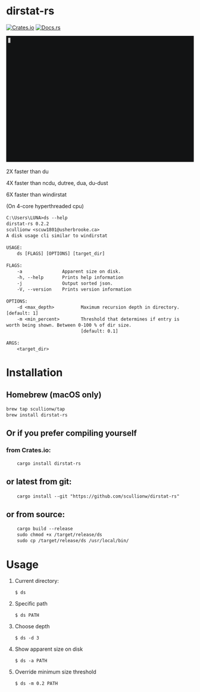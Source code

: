 # dirstat-rs

[![Crates.io](https://img.shields.io/crates/v/dirstat-rs.svg)](https://crates.io/crates/dirstat-rs)
[![Docs.rs](https://docs.rs/dirstat-rs/badge.svg)](https://docs.rs/dirstat-rs/)

![](demo/ds_demo.gif)

2X faster than du

4X faster than ncdu, dutree, dua, du-dust

6X faster than windirstat

(On 4-core hyperthreaded cpu)


    C:\Users\LUNA>ds --help
    dirstat-rs 0.2.2
    scullionw <scuw1801@usherbrooke.ca>
    A disk usage cli similar to windirstat

    USAGE:
        ds [FLAGS] [OPTIONS] [target_dir]

    FLAGS:
        -a               Apparent size on disk.
        -h, --help       Prints help information
        -j               Output sorted json.
        -V, --version    Prints version information

    OPTIONS:
        -d <max_depth>          Maximum recursion depth in directory. [default: 1]
        -m <min_percent>        Threshold that determines if entry is worth being shown. Between 0-100 % of dir size.
                                [default: 0.1]

    ARGS:
        <target_dir>
        
        
# Installation

## Homebrew (macOS only)

    brew tap scullionw/tap
    brew install dirstat-rs


## Or if you prefer compiling yourself

### from Crates.io:

        cargo install dirstat-rs
        
## or latest from git:

        cargo install --git "https://github.com/scullionw/dirstat-rs"
        
## or from source:

        cargo build --release
        sudo chmod +x /target/release/ds
        sudo cp /target/release/ds /usr/local/bin/

# Usage

 1. Current directory:
    
        $ ds
    
 2. Specific path
 
        $ ds PATH

 3. Choose depth
 
        $ ds -d 3

 4. Show apparent size on disk

        $ ds -a PATH

 5. Override minimum size threshold

        $ ds -m 0.2 PATH



    
    
    
    
